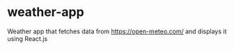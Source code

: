 # weather-app
Weather app that fetches data from https://open-meteo.com/ and displays it using React.js
